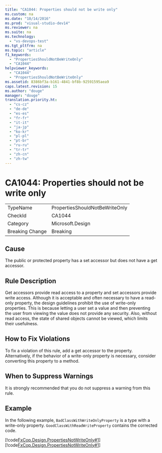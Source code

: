```yaml
---
title: "CA1044: Properties should not be write only"
ms.custom: na
ms.date: "10/14/2016"
ms.prod: "visual-studio-dev14"
ms.reviewer: na
ms.suite: na
ms.technology: 
  - "vs-devops-test"
ms.tgt_pltfrm: na
ms.topic: "article"
f1_keywords: 
  - "PropertiesShouldNotBeWriteOnly"
  - "CA1044"
helpviewer_keywords: 
  - "CA1044"
  - "PropertiesShouldNotBeWriteOnly"
ms.assetid: 8386bf3a-b161-4841-bf8b-92591595aea9
caps.latest.revision: 15
ms.author: "douge"
manager: "douge"
translation.priority.ht: 
  - "cs-cz"
  - "de-de"
  - "es-es"
  - "fr-fr"
  - "it-it"
  - "ja-jp"
  - "ko-kr"
  - "pl-pl"
  - "pt-br"
  - "ru-ru"
  - "tr-tr"
  - "zh-cn"
  - "zh-tw"
---
```

# CA1044: Properties should not be write only
|||  
|-|-|  
|TypeName|PropertiesShouldNotBeWriteOnly|  
|CheckId|CA1044|  
|Category|Microsoft.Design|  
|Breaking Change|Breaking|  
  
## Cause  
 The public or protected property has a set accessor but does not have a get accessor.  
  
## Rule Description  
 Get accessors provide read access to a property and set accessors provide write access. Although it is acceptable and often necessary to have a read-only property, the design guidelines prohibit the use of write-only properties. This is because letting a user set a value and then preventing the user from viewing the value does not provide any security. Also, without read access, the state of shared objects cannot be viewed, which limits their usefulness.  
  
## How to Fix Violations  
 To fix a violation of this rule, add a get accessor to the property. Alternatively, if the behavior of a write-only property is necessary, consider converting this property to a method.  
  
## When to Suppress Warnings  
 It is strongly recommended that you do not suppress a warning from this rule.  
  
## Example  
 In the following example, `BadClassWithWriteOnlyProperty` is a type with a write-only property. `GoodClassWithReadWriteProperty` contains the corrected code.  
  
 [!code[FxCop.Design.PropertiesNotWriteOnly#1](../codequality/codesnippet/VisualBasic/ca1044--properties-should-not-be-write-only_1.vb)]
[!code[FxCop.Design.PropertiesNotWriteOnly#1](../codequality/codesnippet/CSharp/ca1044--properties-should-not-be-write-only_1.cs)]